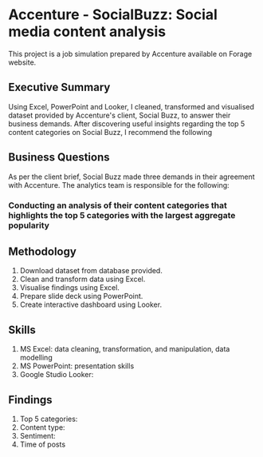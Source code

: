 # Accenture - SocialBuzz: Social media content analysis
This project is a job simulation prepared by Accenture available on Forage website.

## Executive Summary
Using Excel, PowerPoint and Looker, I cleaned, transformed and visualised dataset provided by Accenture's client, Social Buzz, to answer their business demands. After discovering useful insights regarding the top 5 content categories on Social Buzz, I recommend the following 

## Business Questions
As per the client brief, Social Buzz made three demands in their agreement with Accenture. The analytics team is responsible for the following:   
### Conducting an analysis of their content categories that highlights the top 5 categories with the largest aggregate popularity

## Methodology
1. Download dataset from database provided.
2. Clean and transform data using Excel.
3. Visualise findings using Excel.
4. Prepare slide deck using PowerPoint.
5. Create interactive dashboard using Looker.

## Skills
1. MS Excel: data cleaning, transformation, and manipulation, data modelling
2. MS PowerPoint: presentation skills
3. Google Studio Looker: 

## Findings
1. Top 5 categories:
2. Content type:
3. Sentiment:
4. Time of posts

